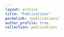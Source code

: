 ```yaml
---
layout: archive
title: "Publications"
permalink: /publications/
author_profile: true
collection: publications
---
```






